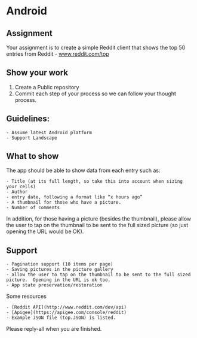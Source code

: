 # Android

## Assignment
Your assignment is to create a simple Reddit client that shows the top 50 entries from Reddit - www.reddit.com/top

## Show your work

1.  Create a Public repository
2.  Commit each step of your process so we can follow your thought process.

## Guidelines:
    - Assume latest Android platform
    - Support Landscape

## What to show
The app should be able to show data from each entry such as:

    - Title (at its full length, so take this into account when sizing your cells)
    - Author
    - entry date, following a format like “x hours ago” 
    - A thumbnail for those who have a picture.
    - Number of comments

In addition, for those having a picture (besides the thumbnail), please allow the user to tap on the thumbnail to be sent to the full sized picture (so just opening the URL would be OK).

## Support
    - Pagination support (10 items per page)
    - Saving pictures in the picture gallery 
    - allow the user to tap on the thumbnail to be sent to the full sized picture.  Opening in the URL is ok too.
    - App state preservation/restoration

Some resources

    - [Reddit API](http://www.reddit.com/dev/api)
    - [Apigee](https://apigee.com/console/reddit)
    - Example JSON file (top.JSON) is listed.

Please reply-all when you are finished.
